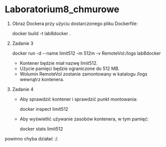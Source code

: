# Laboratorium8_chmurowe
1. Obraz Dockera przy użyciu dostarczonego pliku Dockerfile:

   docker build -t lab8docker .
   

2. Zadanie 3

   docker run -d --name limit512 -m 512m -v RemoteVol:/logs lab8docker
   

   - Kontener będzie miał nazwę limit512.
   - Użycie pamięci będzie ograniczone do 512 MB.
   - Wolumin RemoteVol zostanie zamontowany w katalogu /logs wewnątrz kontenera.

3. Zadanie 4

   - Aby sprawdzić kontener i sprawdzić punkt montowania:

     docker inspect limit512
     

   - Aby wyświetlić używanie zasobów kontenera, w tym pamięć:

     docker stats limit512
     
     
powinno chyba działać :/.
